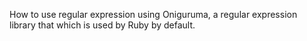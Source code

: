 How to use regular expression using Oniguruma, a regular expression library that which is used by Ruby by default.
